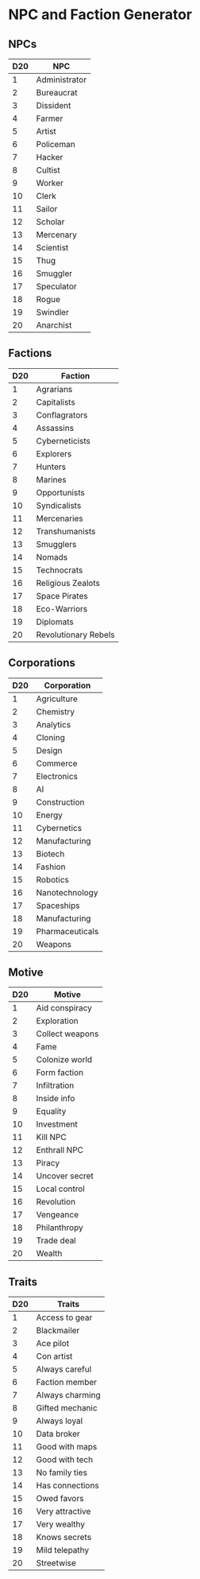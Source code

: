# NPC and Faction Generator

## NPCs

| D20 | NPC          |
| --- | ------------- |
| 1   | Administrator |
| 2   | Bureaucrat    |
| 3   | Dissident     |
| 4   | Farmer        |
| 5   | Artist        |
| 6   | Policeman     |
| 7   | Hacker        |
| 8   | Cultist       |
| 9   | Worker        |
| 10  | Clerk         |
| 11  | Sailor        |
| 12  | Scholar       |
| 13  | Mercenary     |
| 14  | Scientist     |
| 15  | Thug          |
| 16  | Smuggler      |
| 17  | Speculator    |
| 18  | Rogue         |
| 19  | Swindler      |
| 20  | Anarchist     |

## Factions

| D20 | Faction              |
| --- | -------------------- |
| 1   | Agrarians            |
| 2   | Capitalists          |
| 3   | Conflagrators        |
| 4   | Assassins            |
| 5   | Cyberneticists       |
| 6   | Explorers            |
| 7   | Hunters              |
| 8   | Marines              |
| 9   | Opportunists         |
| 10  | Syndicalists         |
| 11  | Mercenaries          |
| 12  | Transhumanists       |
| 13  | Smugglers            |
| 14  | Nomads               |
| 15  | Technocrats          |
| 16  | Religious Zealots    |
| 17  | Space Pirates        |
| 18  | Eco-Warriors         |
| 19  | Diplomats            |
| 20  | Revolutionary Rebels |

## Corporations

| D20 | Corporation     |
| --- | --------------- |
| 1   | Agriculture     |
| 2   | Chemistry       |
| 3   | Analytics       |
| 4   | Cloning         |
| 5   | Design          |
| 6   | Commerce        |
| 7   | Electronics     |
| 8   | AI              |
| 9   | Construction    |
| 10  | Energy          |
| 11  | Cybernetics     |
| 12  | Manufacturing   |
| 13  | Biotech         |
| 14  | Fashion         |
| 15  | Robotics        |
| 16  | Nanotechnology  |
| 17  | Spaceships      |
| 18  | Manufacturing   |
| 19  | Pharmaceuticals |
| 20  | Weapons         |

## Motive

| D20 | Motive   |
| --- | --------------- |
| 1   | Aid conspiracy  |
| 2   | Exploration     |
| 3   | Collect weapons |
| 4   | Fame            |
| 5   | Colonize world  |
| 6   | Form faction    |
| 7   | Infiltration    |
| 8   | Inside info     |
| 9   | Equality        |
| 10  | Investment      |
| 11  | Kill NPC        |
| 12  | Enthrall NPC    |
| 13  | Piracy          |
| 14  | Uncover secret  |
| 15  | Local control   |
| 16  | Revolution      |
| 17  | Vengeance       |
| 18  | Philanthropy    |
| 19  | Trade deal      |
| 20  | Wealth          |

## Traits

| D20 | Traits       |
| --- | --------------- |
| 1   | Access to gear  |
| 2   | Blackmailer     |
| 3   | Ace pilot       |
| 4   | Con artist      |
| 5   | Always careful  |
| 6   | Faction member  |
| 7   | Always charming |
| 8   | Gifted mechanic |
| 9   | Always loyal    |
| 10  | Data broker     |
| 11  | Good with maps  |
| 12  | Good with tech  |
| 13  | No family ties  |
| 14  | Has connections |
| 15  | Owed favors     |
| 16  | Very attractive |
| 17  | Very wealthy    |
| 18  | Knows secrets   |
| 19  | Mild telepathy  |
| 20  | Streetwise      |

